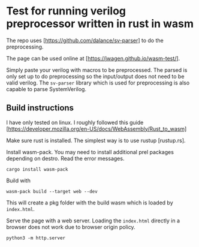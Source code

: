 # Test for running verilog preprocessor written in rust in wasm
The repo uses [https://github.com/dalance/sv-parser] to do the preprocessing.

The page can be used online at [https://jwagen.github.io/wasm-test/]. 

Simply paste your verilog with macros to be preprocessed. The parsed is only set up to do preprocessing so the input/output does not need to be valid verilog. The `sv-parser` library which is used for preprocessing is also capable to parse SystemVerilog.

## Build instructions

I have only tested on linux. I roughly followed this guide [https://developer.mozilla.org/en-US/docs/WebAssembly/Rust_to_wasm]

Make sure rust is installed. The simplest way is to use rustup [rustup.rs].

Install wasm-pack. You may need to install additional prel packages depending on destro. Read the error messages.
```
cargo install wasm-pack
```

Build with
```
wasm-pack build --target web --dev
```

This will create a pkg folder with the build wasm which is loaded by `index.html`.

Serve the page with a web server. Loading the `index.html` directly in a browser does not work due to browser origin policy.
```
python3 -m http.server
```


